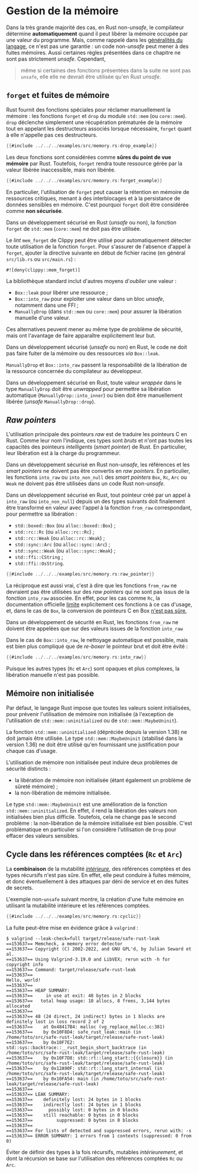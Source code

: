 # Gestion de la mémoire

<!-- ## À propos de la sûreté mémoire en Rust -->

<!--
<mark>TODO</mark> : expliquer les allocations/désallocations sûres,
l'ownership/borrowing, et identifier les constructions de langage qui peuvent
casser la sûreté mémoire (par exemple, comportements *unsounds* dans des
versions plus anciennes du compilateur).
-->

Dans la très grande majorité des cas, en Rust non-*unsafe*, le compilateur détermine **automatiquement** 
quand il peut libérer la mémoire occupée par une valeur du programme. 
Mais, comme rappelé dans les [généralités du langage](../guarantees.md#garantie-de-rust), ce n'est pas une garantie : un
code non-*unsafe* peut mener à des fuites mémoires. Aussi certaines règles présentées dans 
ce chapitre ne sont pas strictement *unsafe*. Cependant,

> même si certaines des fonctions présentées dans la suite ne sont pas `unsafe`, elle
> elle ne devrait être utilisée qu'en Rust *unsafe*.

## `forget` et fuites de mémoire

Rust fournit
des fonctions spéciales pour réclamer manuellement la mémoire : les fonctions
`forget` et `drop` du module `std::mem` (ou `core::mem`). `drop` déclenche
simplement une récupération prématurée de la mémoire tout en appelant les
destructeurs associés lorsque nécessaire, `forget` quant à elle n'appelle pas
ces destructeurs.

```rust
{{#include ../../../examples/src/memory.rs:drop_example}}
```

Les deux fonctions sont considérées comme **sûres du point de vue mémoire** par
Rust. Toutefois, `forget` rendra toute ressource gérée par la valeur libérée
inaccessible, mais non libérée.

```rust
{{#include ../../../examples/src/memory.rs:forget_example}}
```

En particulier, l'utilisation de `forget` peut causer la rétention en mémoire de
ressources critiques, menant à des interblocages et à la persistance de données
sensibles en mémoire. C'est pourquoi `forget` doit être considérée comme
**non sécurisée**.

<div class="reco" id="MEM-FORGET" type="Règle" title="Non-utilisation de `forget`">

Dans un développement sécurisé en Rust (*unsafe* ou non), la fonction `forget` de `std::mem`
(`core::mem`) ne doit pas être utilisée.

</div>

<!-- -->

<div class="reco" id="MEM-FORGET-LINT" type="Recommandation" title="Utilisation du *lint* clippy pour détecter l'utilisation de `forget`">

Le *lint* `mem_forget` de Clippy peut être utilisé pour automatiquement
détecter toute utilisation de la fonction `forget`. Pour s'assurer de l'absence
d'appel à `forget`, ajouter la directive suivante en début de fichier racine
(en général `src/lib.rs` ou `src/main.rs`) :

```rust,noplaypen,ignore
#![deny(clippy::mem_forget)]
```

</div>

La bibliothèque standard inclut d'autres moyens d'*oublier* une valeur :

- `Box::leak` pour libérer une ressource ;
- `Box::into_raw` pour exploiter une valeur dans un bloc *unsafe*, notamment
  dans une FFI ;
- `ManuallyDrop` (dans `std::mem` ou `core::mem`) pour assurer la libération
  manuelle d'une valeur.

Ces alternatives peuvent mener au même type de problème de sécurité, mais ont
l'avantage de faire apparaître explicitement leur but.

<div class="reco" id="MEM-LEAK" type="Règle" title="Non-utilisation de `Box::leak`">

Dans un développement sécurisé (*unsafe* ou non) en Rust, le code ne doit pas faire fuiter de la
mémoire ou des ressources *via* `Box::leak`.

</div>

`ManuallyDrop` et `Box::into_raw` passent la responsabilité de la libération de
la ressource concernée du compilateur au développeur.

<div class="reco" id="MEM-MANUALLYDROP" type="Règle" title="Libération des valeurs *wrappées* dans `ManuallyDrop`">

Dans un développement sécurisé en Rust, toute valeur *wrappée* dans le type
`ManuallyDrop` doit être *unwrapped* pour permettre sa libération automatique
(`ManuallyDrop::into_inner`) ou bien doit être manuellement libérée (*unsafe*
`ManuallyDrop::drop`).

</div>

<!-- -->

## *Raw pointers*

L'utilisation principale des pointeurs *raw* est de traduire les pointeurs C en Rust.
Comme leur nom l'indique, ces types sont *bruts* et n'ont pas toutes les capacités des
pointeurs *intelligents* (*smart pointer*) de Rust. En particulier, leur libération est
à la charge du programmeur.

<div class="reco" id="MEM-NORAWPOINTER" type="Règle" title="Pas de conversion en pointeur *raw* en Rust non-*usafe*">

Dans un développement sécurisé en Rust non-*unsafe*, les références et les *smart pointers*
ne doivent pas être convertis en *raw pointers*. En particulier, les fonctions `into_raw` ou `into_non_null`
des *smart pointers* `Box`, `Rc`, `Arc` ou `Weak` ne doivent pas être utilisées dans un code Rust non-*unsafe*.

</div>

<div class="reco" id="MEM-INTOFROMRAW" type="Règle" title="Appel systématique à `from_raw` pour les valeurs créées avec `into_raw`">

Dans un développement sécurisé en Rust, tout pointeur créé par un appel à
`into_raw` (ou `into_non_null`) depuis un des types suivants doit
finalement être transformé en valeur avec l'appel à la fonction `from_raw`
correspondant, pour permettre sa libération :

- `std::boxed::Box` (ou `alloc::boxed::Box`) ;
- `std::rc::Rc` (ou `alloc::rc::Rc`) ;
- `std::rc::Weak` (ou `alloc::rc::Weak`) ;
- `std::sync::Arc` (ou `alloc::sync::Arc`) ;
- `std::sync::Weak` (ou `alloc::sync::Weak`) ;
- `std::ffi::CString` ;
- `std::ffi::OsString`.

```rust align
{{#include ../../../examples/src/memory.rs:raw_pointer}}
```

</div>

La réciproque est aussi vrai, c'est à dire que les fonctions `from_raw` ne
devraient pas être utilisées sur des *raw pointers* qui ne sont pas issus de la fonction
`into_raw` associée. En effet, pour les cas comme `Rc`, la documentation officielle 
[limite](https://doc.rust-lang.org/std/rc/struct.Rc.html#method.from_raw) explicitement ces fonctions
à ce cas d'usage, et, dans le cas de `Box`, la conversion de pointeurs C en Box 
[n'est pas sûre](https://doc.rust-lang.org/std/boxed/index.html#memory-layout), 

<div class="reco" id="MEM-INTOFROMRAW" type="Règle" title="Appel de `from_raw` uniquement pour les valeurs issues de `into_raw`">

Dans un développement de sécurité en Rust, les fonctions `from_raw` ne doivent être appelées que sur des
valeurs issues de la fonction `into_raw`

</div>

<!-- -->

<div class="note">

Dans le cas de `Box::into_raw`, le nettoyage automatique est possible, mais
est bien plus compliqué que de *re-boxer* le pointeur brut et doit être
évité :

```rust align
{{#include ../../../examples/src/memory.rs:into_raw}}
```

Puisque les autres types (`Rc` et `Arc`) sont opaques et plus complexes, la
libération manuelle n'est pas possible.

</div>

## Mémoire non initialisée

Par défaut, le langage Rust impose que toutes les valeurs soient initialisées, pour
prévenir l'utilisation de mémoire non initialisée (à l'exception de
l'utilisation de `std::mem::uninitialized` ou de `std::mem::MaybeUninit`).

<div class="reco" id="MEM-UNINIT" type="Règle" title="Pas de mémoire non initialisée">

La fonction `std::mem::uninitialized` (dépréciée depuis la version 1.38) ne doit jamais être utilisée.
Le type `std::mem::MaybeUninit` (stabilisé dans la version 1.36) ne doit être
utilisé qu'en fournissant une justification pour chaque cas d'usage.

</div>

L'utilisation de mémoire non initialisée peut induire deux problèmes de
sécurité distincts :

- la libération de mémoire non initialisée (étant également un problème de
  sûreté mémoire) ;
- la non-libération de mémoire initialisée.

<div class="note">

Le type `std::mem::MaybeUninit` est une amélioration de la fonction
`std::mem::uninitialized`. En effet, il rend la libération des valeurs non
initialisées bien plus difficile. Toutefois, cela ne change pas le second
problème : la non-libération de la mémoire initialisée est bien possible.
C'est problématique en particulier si l'on considère l'utilisation de `Drop`
pour effacer des valeurs sensibles.

</div>

## Cycle dans les références comptées (`Rc` et `Arc`)

La **combinaison** de la mutabilité *[intérieure](https://doc.rust-lang.org/reference/interior-mutability.html)*, des références comptées et des types récursifs n'est pas sûre. En effet, elle peut conduire à fuites mémoire, et donc éventuellement à des attaques par déni de service et en des fuites de secrets.

L'exemple non-`unsafe` suivant montre, la création d'une fuite mémoire en utilisant la mutabilité intérieure et les références comptées.

```rust align
{{#include ../../../examples/src/memory.rs:cyclic}}
```

La fuite peut-être mise en évidence grâce à `valgrind` :

```
$ valgrind --leak-check=full target/release/safe-rust-leak 
==153637== Memcheck, a memory error detector
==153637== Copyright (C) 2002-2022, and GNU GPL'd, by Julian Seward et al.
==153637== Using Valgrind-3.19.0 and LibVEX; rerun with -h for copyright info
==153637== Command: target/release/safe-rust-leak
==153637== 
Hello, world!
==153637== 
==153637== HEAP SUMMARY:
==153637==     in use at exit: 48 bytes in 2 blocks
==153637==   total heap usage: 10 allocs, 8 frees, 3,144 bytes allocated
==153637== 
==153637== 48 (24 direct, 24 indirect) bytes in 1 blocks are definitely lost in loss record 2 of 2
==153637==    at 0x48417B4: malloc (vg_replace_malloc.c:381)
==153637==    by 0x10F8D4: safe_rust_leak::main (in /home/toto/src/safe-rust-leak/target/release/safe-rust-leak)
==153637==    by 0x10F7E2: std::sys::backtrace::__rust_begin_short_backtrace (in /home/toto/src/safe-rust-leak/target/release/safe-rust-leak)
==153637==    by 0x10F7D8: std::rt::lang_start::{{closure}} (in /home/toto/src/safe-rust-leak/target/release/safe-rust-leak)
==153637==    by 0x12A90F: std::rt::lang_start_internal (in /home/toto/src/safe-rust-leak/target/release/safe-rust-leak)
==153637==    by 0x10FA54: main (in /home/toto/src/safe-rust-leak/target/release/safe-rust-leak)
==153637== 
==153637== LEAK SUMMARY:
==153637==    definitely lost: 24 bytes in 1 blocks
==153637==    indirectly lost: 24 bytes in 1 blocks
==153637==      possibly lost: 0 bytes in 0 blocks
==153637==    still reachable: 0 bytes in 0 blocks
==153637==         suppressed: 0 bytes in 0 blocks
==153637== 
==153637== For lists of detected and suppressed errors, rerun with: -s
==153637== ERROR SUMMARY: 1 errors from 1 contexts (suppressed: 0 from 0)
```

<div class="reco" id="MEM-MUT-REC-RC" type="Règle" title="Éviter les références comptées récursives mutables">

Éviter de définir des types à la fois récursifs, mutables *intérieurement*, et dont la récursion se base sur l'utilisation des références comptées `Rc` ou `Arc`.

</div>
